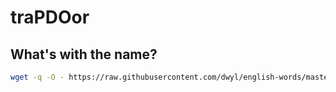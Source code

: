 # traPDOor

## What's with the name?
```bash
wget -q -O - https://raw.githubusercontent.com/dwyl/english-words/master/words.txt | grep ".*p.*d.*o.*" words.txt | awk 'length($0) <= 8' | less
```